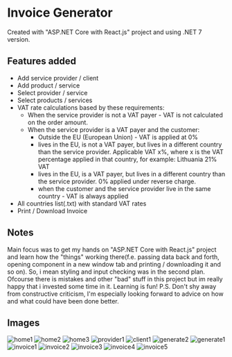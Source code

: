 # Invoice Generator
Created with "ASP.NET Core with React.js" project and using .NET 7 version.

## Features added
- Add service provider / client
- Add product / service
- Select provider / service
- Select products / services
- VAT rate calculations based by these requirements:
  - When the service provider is not a VAT payer - VAT is not calculated on the order amount.
  - When the service provider is a VAT payer and the customer:
    - Outside the EU (European Union) - VAT is applied at 0%
    - lives in the EU, is not a VAT payer, but lives in a different country than the service provider. Applicable
      VAT x%, where x is the VAT percentage applied in that country, for example: Lithuania 21% VAT
    - lives in the EU, is a VAT payer, but lives in a different country than the service provider. 0% applied
      under reverse charge.
    - when the customer and the service provider live in the same country - VAT is always applied
- All countries list(.txt) with standard VAT rates
- Print / Download Invoice

## Notes
Main focus was to get my hands on "ASP.NET Core with React.js" project and learn how the "things" working there(f.e. passing data back and forth, opening component in a new window tab and printing / downloading it and so on). So, i mean styling and input checking was in the second plan. Ofcourse there is mistakes and other "bad" stuff in this project but im really happy that i invested some time in it. Learning is fun!
P.S. Don't shy away from constructive criticism, I'm especially looking forward to advice on how and what could have been done better.

## Images

![home1](https://user-images.githubusercontent.com/94862107/217341080-09d7b14e-f01b-446b-9632-81f8f6c71830.PNG)
![home2](https://user-images.githubusercontent.com/94862107/217341091-d1d49c36-afb4-4f45-b505-8fce9e342628.PNG)
![home3](https://user-images.githubusercontent.com/94862107/217341102-94ea7391-fa73-4934-a3e1-f470a360949f.PNG)
![provider1](https://user-images.githubusercontent.com/94862107/217341125-7ee01170-3349-4e17-a6df-7831d345da0c.PNG)
![client1](https://user-images.githubusercontent.com/94862107/217341132-a3e1e947-ebb9-4b6b-8481-4551267c7b87.PNG)
![generate2](https://user-images.githubusercontent.com/94862107/217341153-7dff5e20-bf1a-4a74-b08e-5fd6fb2d79d5.PNG)
![generate1](https://user-images.githubusercontent.com/94862107/217341143-ac90660e-5067-4b11-8b07-670e95986b58.PNG)
![invoice1](https://user-images.githubusercontent.com/94862107/217341289-7a561a2d-c2a0-4d04-9f2e-faa3f0d333c9.PNG)
![invoice2](https://user-images.githubusercontent.com/94862107/217341309-483b3fd5-c24a-4579-adce-0173df0e2db7.PNG)
![invoice3](https://user-images.githubusercontent.com/94862107/217341318-d700a7fd-0e2e-44e9-8502-3dee09240ae6.PNG)
![invoice4](https://user-images.githubusercontent.com/94862107/217341331-e7d4098a-2a04-4f94-bd85-4ece319e0c93.PNG)
![invoice5](https://user-images.githubusercontent.com/94862107/217341889-ef70afbf-512d-4b61-89a9-204efe10bd2c.PNG)













